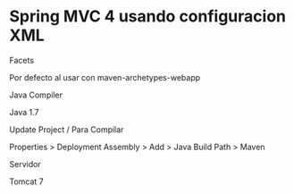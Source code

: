 Spring MVC 4 usando configuracion XML
=====================================

Facets

Por defecto al usar con maven-archetypes-webapp

Java Compiler

Java 1.7

Update Project / Para Compilar

Properties > Deployment Assembly > Add > Java Build Path > Maven

Servidor

Tomcat 7